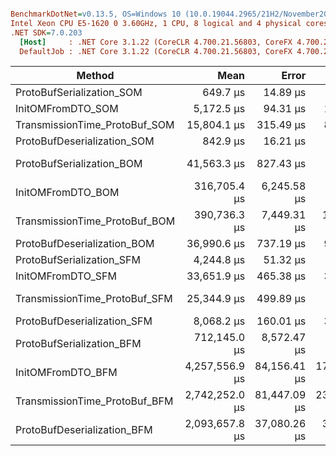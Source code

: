 ``` ini

BenchmarkDotNet=v0.13.5, OS=Windows 10 (10.0.19044.2965/21H2/November2021Update)
Intel Xeon CPU E5-1620 0 3.60GHz, 1 CPU, 8 logical and 4 physical cores
.NET SDK=7.0.203
  [Host]     : .NET Core 3.1.22 (CoreCLR 4.700.21.56803, CoreFX 4.700.21.57101), X64 RyuJIT AVX [AttachedDebugger]
  DefaultJob : .NET Core 3.1.22 (CoreCLR 4.700.21.56803, CoreFX 4.700.21.57101), X64 RyuJIT AVX


```
|                        Method |           Mean |        Error |        StdDev |         Median |
|------------------------------ |---------------:|-------------:|--------------:|---------------:|
|     ProtoBufSerialization_SOM |       649.7 μs |     14.89 μs |      42.48 μs |       632.5 μs |
|             InitOMFromDTO_SOM |     5,172.5 μs |     94.31 μs |     183.93 μs |     5,128.8 μs |
| TransmissionTime_ProtoBuf_SOM |    15,804.1 μs |    315.49 μs |     808.71 μs |    15,543.2 μs |
|   ProtoBufDeserialization_SOM |       842.9 μs |     16.21 μs |      19.90 μs |       836.7 μs |
|     ProtoBufSerialization_BOM |    41,563.3 μs |    827.43 μs |   1,336.15 μs |    41,106.3 μs |
|             InitOMFromDTO_BOM |   316,705.4 μs |  6,245.58 μs |   7,898.66 μs |   316,859.0 μs |
| TransmissionTime_ProtoBuf_BOM |   390,736.3 μs |  7,449.31 μs |  18,132.64 μs |   383,234.3 μs |
|   ProtoBufDeserialization_BOM |    36,990.6 μs |    737.19 μs |     958.56 μs |    36,784.1 μs |
|     ProtoBufSerialization_SFM |     4,244.8 μs |     51.32 μs |      40.07 μs |     4,257.9 μs |
|             InitOMFromDTO_SFM |    33,651.9 μs |    465.38 μs |     388.61 μs |    33,490.9 μs |
| TransmissionTime_ProtoBuf_SFM |    25,344.9 μs |    499.89 μs |   1,263.29 μs |    25,075.5 μs |
|   ProtoBufDeserialization_SFM |     8,068.2 μs |    160.01 μs |     330.45 μs |     7,934.1 μs |
|     ProtoBufSerialization_BFM |   712,145.0 μs |  8,572.47 μs |   9,872.07 μs |   710,115.4 μs |
|             InitOMFromDTO_BFM | 4,257,556.9 μs | 84,156.41 μs | 177,514.43 μs | 4,214,327.9 μs |
| TransmissionTime_ProtoBuf_BFM | 2,742,252.0 μs | 81,447.09 μs | 238,870.23 μs | 2,747,041.9 μs |
|   ProtoBufDeserialization_BFM | 2,093,657.8 μs | 37,080.26 μs |  30,963.69 μs | 2,081,158.1 μs |
